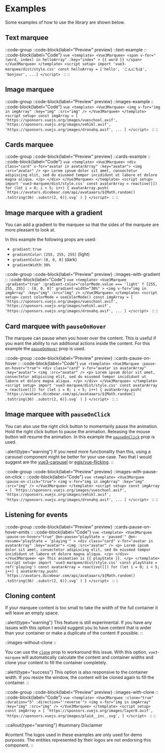 # Examples

Some examples of how to use the library are shown below.

## Text marquee

::code-group
    ::code-block{label="Preview" preview}
        ::text-example
    ::
    ::code-block{label="Code"}
    ```vue
    <template>
        <Vue3Marquee>
            <span
                v-for="(word, index) in helloArray"
                :key="index"
            >
                {{ word }}
            </span>
        </Vue3Marquee>
    </template>
    <script setup>
    import 'vue3-marquee/dist/style.css'
    const helloArray = ['hello', 'こんにちは', 'bonjour', ...]
    </script>
    ```
    ::
::

## Image marquee

::code-group
    ::code-block{label="Preview" preview}
        ::images-example
    ::
    ::code-block{label="Code"}
    ```vue
    <template>
        <Vue3Marquee>
            <img
                v-for="img in imgArray"
                :key="img"
                :src="img"
            />
        </Vue3Marquee>
    </template>
    <script setup>
    const imgArray = [
        'https://sponsors.vuejs.org/images/vueschool.avif',
        'https://sponsors.vuejs.org/images/vehikl.avif',
        'https://sponsors.vuejs.org/images/dronahq.avif',
        ...
    ]
    </script>
    ```
    ::
::

## Cards marquee

::code-group
    ::code-block{label="Preview" preview}
        ::cards-example
    ::
    ::code-block{label="Code"}
    ```vue
    <template>
        <Vue3Marquee>
            <div class="card" v-for="avatar in avatarArray" :key="avatar">
                <img :src="avatar" />
                <p>
                    Lorem ipsum dolor sit amet, consectetur adipiscing elit, sed do eiusmod
                    tempor incididunt ut labore et dolore magna aliqua.
                </p>
            </div>
        </Vue3Marquee>
    </template>
    <script setup>
    import 'vue3-marquee/dist/style.css'
    const avatarArray = reactive([])
    for (let i = 0; i < 5; i++) {
        avatarArray.push(
            `https://avatars.dicebear.com/api/avataaars/${Math.random()
            .toString(36)
            .substr(2, 6)}.svg`
        )
    }
    </script>
    ```
    ::
::

## Image marquee with a gradient

You can add a gradient to the marquee so that the sides of the marquee are more pleasant to look at.

In this example the following props are used:

- `gradient`: `true`
- `gradientColor`: `[255, 255, 255]` (light)
- `gradientColor`: `[0, 0, 0]` (dark)
- `gradientWidth`: `30%`

::code-group
    ::code-block{label="Preview" preview}
        ::images-with-gradient
    ::
    ::code-block{label="Code"}
    ```vue
    <template>
        <Vue3Marquee
            :gradient="true"
            :gradient-color="colorMode.value === 'light' ? [255, 255, 255] : [0, 0, 0]"
            gradient-width="30%"
        >
            <img
                v-for="img in imgArray"
                :key="img"
                :src="img"
            />
        </Vue3Marquee>
    </template>
    <script setup>
    const colorMode = useColorMode()
    const imgArray = [
        'https://sponsors.vuejs.org/images/vueschool.avif',
        'https://sponsors.vuejs.org/images/vehikl.avif',
        'https://sponsors.vuejs.org/images/dronahq.avif',
        ...
    ]
    </script>
    ```
    ::
::

## Card marquee with `pauseOnHover`

The marquee can pause when you hover over the content. This is useful if you want the ability to run additional actions inside the content. For this example the [`pauseOnHover`](/props#pauseonhover) prop is used.

::code-group
    ::code-block{label="Preview" preview}
        ::cards-pause-on-hover
    ::
    ::code-block{label="Code"}
    ```vue
    <template>
        <Vue3Marquee :pause-on-hover="true">
            <div class="card" v-for="avatar in avatarArray" :key="avatar">
                <img :src="avatar" />
                <p>
                    Lorem ipsum dolor sit amet, consectetur adipiscing elit, sed do eiusmod
                    tempor incididunt ut labore et dolore magna aliqua.
                </p>
            </div>
        </Vue3Marquee>
    </template>
    <script setup>
    import 'vue3-marquee/dist/style.css'
    const avatarArray = reactive([])
    for (let i = 0; i < 5; i++) {
        avatarArray.push(
            `https://avatars.dicebear.com/api/avataaars/${Math.random()
            .toString(36)
            .substr(2, 6)}.svg`
        )
    }
    </script>
    ```
    ::
::

## Image marquee with `pauseOnClick`

You can also use the right click button to momentarily pause the animation. Hold the right click button to pause the animation. Releasing the mouse button will resume the animation. In this example the [`pauseOnClick`](/props#pauseonclick) prop is used.

::alert{type="warning"}
If you need more functionality than this, using a carousel component might be better for your use case. Two that I would suggest are the [vue3-carousel](https://ismail9k.github.io/vue3-carousel/) or [egjs/vue-flicking](https://naver.github.io/egjs-flicking/).
::

::code-group
    ::code-block{label="Preview" preview}
        ::images-with-pause-on-click
    ::
    ::code-block{label="Code"}
    ```vue
    <template>
        <Vue3Marquee :pause-on-click="true">
            <img
                v-for="img in imgArray"
                :key="img"
                :src="img"
            />
        </Vue3Marquee>
    </template>
    <script setup>
    const imgArray = [
        'https://sponsors.vuejs.org/images/vueschool.avif',
        'https://sponsors.vuejs.org/images/vehikl.avif',
        'https://sponsors.vuejs.org/images/dronahq.avif',
        ...
    ]
    </script>
    ```
    ::
::

## Listening for events

::code-group
    ::code-block{label="Preview" preview}
        ::cards-pause-on-hover-emits
    ::
    ::code-block{label="Code"}
    ```vue
    <template>
        <Vue3Marquee
            :pause-on-hover="true"
            @on-pause="playState = 'paused'"
            @on-resume="playState = 'playing'"
        >
            <div class="card" v-for="avatar in avatarArray" :key="avatar">
                <img :src="avatar" />
                <p>
                    Lorem ipsum dolor sit amet, consectetur adipiscing elit, sed do eiusmod
                    tempor incididunt ut labore et dolore magna aliqua.
                </p>
            </div>
        </Vue3Marquee>
        <p>
            This animation is {{ playState }}.
        </p>
    </template>
    <script setup>
    import 'vue3-marquee/dist/style.css'
    const playState = ref('playing')
    const avatarArray = reactive([])
    for (let i = 0; i < 5; i++) {
        avatarArray.push(
            `https://avatars.dicebear.com/api/avataaars/${Math.random()
            .toString(36)
            .substr(2, 6)}.svg`
        )
    }
    </script>
    ```
    ::
::

## Cloning content

If your marquee content is too small to take the width of the full container it will leave an empty space.

::alert{type="warning"}
This feature is still experimental. If you have any issues with this option I would suggest you to have content that is wider than your container or make a duplicate of the content if possible.
::

::images-without-clone
::

You can use the [`clone`](/props#clone) prop to workaround this issue. With this option, `vue3-marquee` will automatically calculate the content and container widths and clone your content to fill the container completely.

::alert{type="success"}
This option is also responsive to the container width. If you resize the window, the content will be cloned again to fill the container.
::

::code-group
    ::code-block{label="Preview" preview}
        ::images-with-clone
    ::
    ::code-block{label="Code"}
    ```vue
    <template>
        <Vue3Marquee :clone="true" :duration="5" :direction="'reverse'">
            <img
                v-for="img in imgArray"
                :key="img"
                :src="img"
            />
        </Vue3Marquee>
    </template>
    <script setup>
    const imgArray = [
        'https://sponsors.vuejs.org/images/layer0.avif',
        'https://sponsors.vuejs.org/images/plaid__inc_.svg',
    ]
    </script>
    ```
    ::
::

::callout{type="warning"}
#summary
Disclaimer

#content
The logos used in these examples are only used for demo purposes. The entities represented by their logos are not endorsing this component.
::